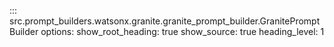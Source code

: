 ::: src.prompt_builders.watsonx.granite.granite_prompt_builder.GranitePromptBuilder
    options:
        show_root_heading: true
        show_source: true
        heading_level: 1